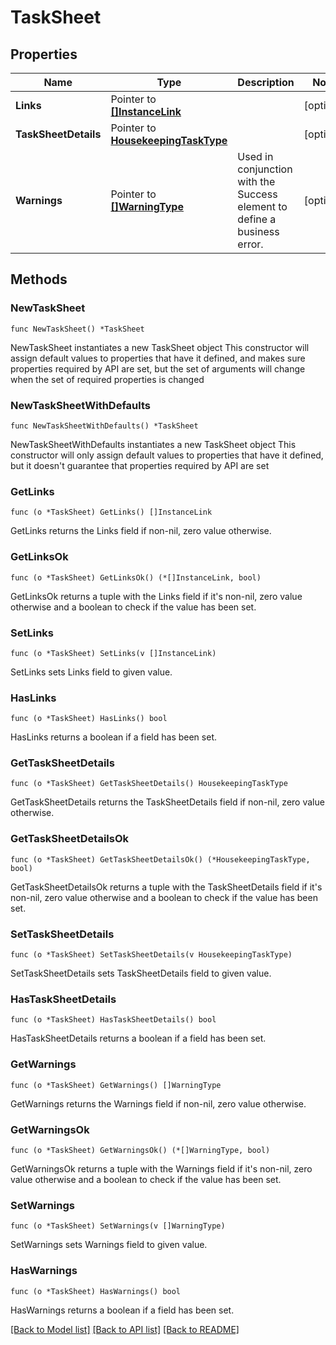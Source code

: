 # TaskSheet

## Properties

Name | Type | Description | Notes
------------ | ------------- | ------------- | -------------
**Links** | Pointer to [**[]InstanceLink**](InstanceLink.md) |  | [optional] 
**TaskSheetDetails** | Pointer to [**HousekeepingTaskType**](HousekeepingTaskType.md) |  | [optional] 
**Warnings** | Pointer to [**[]WarningType**](WarningType.md) | Used in conjunction with the Success element to define a business error. | [optional] 

## Methods

### NewTaskSheet

`func NewTaskSheet() *TaskSheet`

NewTaskSheet instantiates a new TaskSheet object
This constructor will assign default values to properties that have it defined,
and makes sure properties required by API are set, but the set of arguments
will change when the set of required properties is changed

### NewTaskSheetWithDefaults

`func NewTaskSheetWithDefaults() *TaskSheet`

NewTaskSheetWithDefaults instantiates a new TaskSheet object
This constructor will only assign default values to properties that have it defined,
but it doesn't guarantee that properties required by API are set

### GetLinks

`func (o *TaskSheet) GetLinks() []InstanceLink`

GetLinks returns the Links field if non-nil, zero value otherwise.

### GetLinksOk

`func (o *TaskSheet) GetLinksOk() (*[]InstanceLink, bool)`

GetLinksOk returns a tuple with the Links field if it's non-nil, zero value otherwise
and a boolean to check if the value has been set.

### SetLinks

`func (o *TaskSheet) SetLinks(v []InstanceLink)`

SetLinks sets Links field to given value.

### HasLinks

`func (o *TaskSheet) HasLinks() bool`

HasLinks returns a boolean if a field has been set.

### GetTaskSheetDetails

`func (o *TaskSheet) GetTaskSheetDetails() HousekeepingTaskType`

GetTaskSheetDetails returns the TaskSheetDetails field if non-nil, zero value otherwise.

### GetTaskSheetDetailsOk

`func (o *TaskSheet) GetTaskSheetDetailsOk() (*HousekeepingTaskType, bool)`

GetTaskSheetDetailsOk returns a tuple with the TaskSheetDetails field if it's non-nil, zero value otherwise
and a boolean to check if the value has been set.

### SetTaskSheetDetails

`func (o *TaskSheet) SetTaskSheetDetails(v HousekeepingTaskType)`

SetTaskSheetDetails sets TaskSheetDetails field to given value.

### HasTaskSheetDetails

`func (o *TaskSheet) HasTaskSheetDetails() bool`

HasTaskSheetDetails returns a boolean if a field has been set.

### GetWarnings

`func (o *TaskSheet) GetWarnings() []WarningType`

GetWarnings returns the Warnings field if non-nil, zero value otherwise.

### GetWarningsOk

`func (o *TaskSheet) GetWarningsOk() (*[]WarningType, bool)`

GetWarningsOk returns a tuple with the Warnings field if it's non-nil, zero value otherwise
and a boolean to check if the value has been set.

### SetWarnings

`func (o *TaskSheet) SetWarnings(v []WarningType)`

SetWarnings sets Warnings field to given value.

### HasWarnings

`func (o *TaskSheet) HasWarnings() bool`

HasWarnings returns a boolean if a field has been set.


[[Back to Model list]](../README.md#documentation-for-models) [[Back to API list]](../README.md#documentation-for-api-endpoints) [[Back to README]](../README.md)


